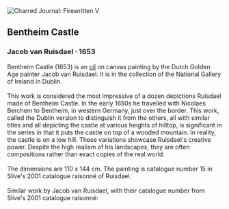 <div class="artwork-of-the-day">
  <div class="container">
    <div class="img-wrapper">
      <img
        src="https://uploads4.wikiart.org/00367/images/jacob-van-ruisdael/th-1.jpg"
        alt="Charred Journal: Firewritten V" />
    </div>
    <div class="artwork-detail">
      <div class="artwork-origin"> 
        <h2 class="artwork-name">Bentheim Castle</h2>
        <h3 class="artist">
          Jacob van Ruisdael
                    ·  1653
        </h3>
      </div>
      <p class="description">
        <span class="artwork-description-text ng-binding" ng-bind-html="viewModel.ArtworkOfTheDay.Description | unsafe">Bentheim Castle (1653) is an <a target="_blank" href="/en/paintings-by-media/oil-on-sacking">oil</a> on canvas painting by the Dutch Golden Age painter Jacob van Ruisdael. It is in the collection of the National Gallery of Ireland in Dublin.
<br>
<br>This work is considered the most impressive of a dozen depictions Ruisdael made of Bentheim Castle. In the early 1650s he travelled with Nicolaes Berchem to Bentheim, in western Germany, just over the border. This work, called the Dublin version to distinguish it from the others, all with similar titles and all depicting the castle at various heights of hilltop, is significant in the series in that it puts the castle on top of a wooded mountain. In reality, the castle is on a low hill. These variations showcase Ruisdael's creative power. Despite the high realism of his landscapes, they are often compositions rather than exact copies of the real world.
<br>
<br>The dimensions are 110 x 144&nbsp;cm. The painting is catalogue number 15 in Slive's 2001 catalogue raisonné of Ruisdael.
<br>
<br>Similar work by Jacob van Ruisdael, with their catalogue number from Slive's 2001 catalogue raisonné:</span>
                        <div class="text-shadow-container" ng-show="showShadow" style=""></div>
      </p>
    </div>
  </div>

</div>
